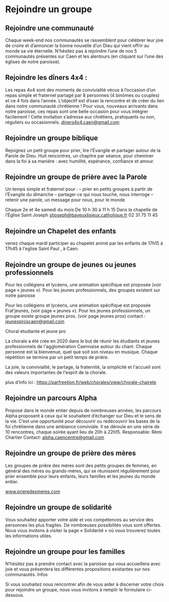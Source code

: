 # Rejoindre un groupe

## Rejoindre une communauté

Chaque week-end nos communautés se rassemblent pour célébrer leur joie de croire et d’annoncer la bonne nouvelle d’un Dieu qui vient offrir au monde sa vie éternelle. N’hésitez pas à rejoindre l’une de nos 5 communautés présentes sur Caen et les alentours (en cliquant sur l’une des églises de notre paroisse).

## Rejoindre les dîners 4x4 :
Les repas 4x4 sont des moments de convivialité vécus à l’occasion d’un repas simple et fraternel partagé par 8 personnes (4 binômes ou couples) et ce 4 fois dans l’année.
L’objectif est d’oser la rencontre et de créer du lien dans notre communauté chrétienne ! 
Pour vous, nouveaux arrivants dans notre paroisse, ces repas sont une belle occasion pour vous intégrer facilement !
Cette invitation s’adresse aux chrétiens, pratiquants ou non, réguliers ou occasionnels.
diners4x4.caen@gmail.com

## Rejoindre un groupe biblique
Rejoignez un petit groupe pour prier, lire l’Évangile et partager autour de la Parole de Dieu. 
Huit rencontres, un chapitre par séance, pour cheminer dans la foi à sa manière : avec humilité, espérance, confiance et amour.

## Rejoindre un groupe de prière avec la Parole
Un temps simple et fraternel pour :
– prier en petits groupes à partir de l’Évangile du dimanche
– partager ce qui nous touche, nous interroge
– retenir une parole, un message pour nous, pour le monde

Chaque 2e et 4e samedi du mois
De 10 h 30 à 11 h 15
Dans la chapelle de l’Église Saint Joseph
stjoseph@bayeuxlisieux.catholique.fr
02 31 75 11 45

## Rejoindre un Chapelet des enfants
venez chaque mardi participer au
chapelet animé par les enfants de
17h15 à 17h45 à l'eglise Saint Paul , à Caen.

## Rejoindre un groupe de jeunes ou jeunes professionnels
Pour les collégiens et lycéens, une animation spécifique est proposée (voir page « jeunes »). Pour les jeunes professionnels, des groupes existent sur notre paroisse

Pour les collégiens et lycéens, une animation spécifique est proposée   Frat’jeunes,    (voir page « jeunes »). Pour les jeunes professionnels, un groupe existe  groupe jeunes pros. (voir page jeunes pros)  contact : jeunesproscaen@gmail.com

 Choral etudiante et jeune pro 

La chorale a été crée en 2020 dans le but de réunir les étudiants et jeunes professionnels de l'agglomération Caennaise autour du chant. Chaque personne est la bienvenue, quel que soit son niveau en musique. Chaque répétition se termine par un petit temps de prière.

La joie, la convivialité, le partage, la fraternité, la simplicité et l'accueil sont des valeurs importantes de l'esprit de la chorale.

plus d’info ici :
https://parfreetion.fr/web/chorales/view/chorale-chairete


## Rejoindre un parcours Alpha

Proposé dans le monde entier depuis de nombreuses années, les parcours Alpha proposent à ceux qui le souhaitent d’échanger sur Dieu et le sens de la vie. C’est une opportunité pour découvrir ou redécouvrir les bases de la foi chrétienne dans une ambiance conviviale. Il se déroule en une série de 10 rencontres, chaque soirée ayant lieu de 20h à 22h15.
Responsable: Rémi Chartier  Contact: alpha.caencentre@gmail.com


## Rejoindre un groupe de prière des mères
Les groupes de prière des mères sont des petits groupes de femmes, en général des mères ou grands-mères, qui se réunissent régulièrement pour prier ensemble pour leurs enfants, leurs familles et les jeunes du monde entier.

www.prieredesmeres.com

## Rejoindre un groupe de solidarité
Vous souhaitez apporter votre aide et vos compétences au service des personnes les plus fragiles. De nombreuses possibilités vous sont offertes.
Nous vous invitons à visiter la page « Solidarité » où vous trouverez toutes les informations utiles.

## Rejoindre un groupe pour les familles
N’hésitez pas à prendre contact avec la paroisse qui vous accueillera avec joie et vous présentera les différentes propositions existantes sur nos communautés. Infos

Si vous souhaitez nous rencontrer afin de vous aider à discerner votre choix pour rejoindre un groupe, nous vous invitons à remplir le formulaire ci-dessous.


